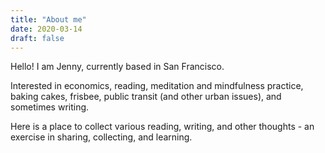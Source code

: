 ```yaml
---
title: "About me"
date: 2020-03-14
draft: false
---
```


Hello! I am Jenny, currently based in San Francisco. 

Interested in economics, reading, meditation and mindfulness practice, baking cakes, frisbee, public transit (and other urban issues), and sometimes writing. 

Here is a place to collect various reading, writing, and other thoughts - an exercise in sharing, collecting, and learning. 


